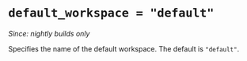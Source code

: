 # `default_workspace = "default"`

*Since: nightly builds only*

Specifies the name of the default workspace.
The default is `"default"`.
